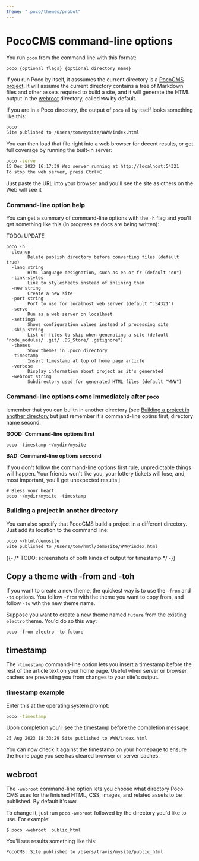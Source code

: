 ```yaml
---
theme: ".poco/themes/probot"
---
```

# PocoCMS command-line options

You run `poco` from the command line with this format:

```
poco {optional flags} {optional directory name}

```

If you run Poco by itself, it asssumes the current
directory is a [PocoCMS project](glossary.html#project).
It will assume the current directory contains a
tree of Markdown files and other assets required to build a site,
and it will generate the HTML output in the [webroot](glossary.html#webroot)
directory, called `WWW` by default.

If you are in a Poco directory, the output of `poco` all by itself
looks something like this:

```bash
poco
Site published to /Users/tom/mysite/WWW/index.html
```
You can then load that file right into a web browser for
decent results, or get full coverage by running the built-in server:

```bash
poco -serve
15 Dec 2023 16:17:39 Web server running at http://localhost:54321
To stop the web server, press Ctrl+C
```

Just paste the URL into your browser and you'll see the site as 
others on the Web will see it

### Command-line option help

You can get a summary of command-line options with the `-h` flag
and you'll get something like this (in progress as docs are being
written):

TODO: UPDATE

```
poco -h
 -cleanup
    	Delete publish directory before converting files (default true)
  -lang string
    	HTML language designation, such as en or fr (default "en")
  -link-styles
    	Link to stylesheets instead of inlining them
  -new string
    	Create a new site
  -port string
    	Port to use for localhost web server (default ":54321")
  -serve
    	Run as a web server on localhost
  -settings
    	Shows configuration values instead of processing site
  -skip string
    	List of files to skip when generating a site (default "node_modules/ .git/ .DS_Store/ .gitignore")
  -themes
    	Show themes in .poco directory
  -timestamp
    	Insert timestamp at top of home page article
  -verbose
    	Display information about project as it's generated
  -webroot string
    	Subdirectory used for generated HTML files (default "WWW")
```

### Command-line options come immediately after `poco`

lemember that you can builtn in another directory
(see [Building a project in another directory](building-a-project-in-another-directory.html) but just remember it's command-line optins first, directory
name second.

**GOOD: Command-line options first**

```
poco -timestamp ~/mydir/mysite
```

**BAD: Command-line options seccond**

If you don't follow the command-line options first rule, unpredictable
things will happen. Your friends won't like you, your lottery tickets
will lose, and, most important, you'll get unexpected results:j

```
# Bless your heart
poco ~/mydir/mysite -timestamp 
```

### Building a project in another directory

You can also specify that PocoCMS build a project 
in a different directory. Just add its location to the
command line:

```bash
poco ~/html/demosite
Site published to /Users/tom/hmtl/demosite/WWW/index.html

```

{{- /* TODO: screenshots of both kinds of output for timestamp */ -}}

## Copy a theme with -from and -toh

If you want to create a new theme, the quickest way is
to use the `-from` and `-to` options. You follow `-from` with the
theme you want to copy from, and follow `-to` wth the new theme name.

Suppose you want to create a new theme named `future` from
the existing `electro` theme. You'd do so this way:

```
poco -from electro -to future
```


## timestamp

The `-timestamp` command-line option lets you insert
a timestamp before the rest of the article text on your
home page. Useful when server or browser caches are
preventing you from changes to your site's output.

### timestamp example

Enter this at the operating system prompt:

```bash
poco -timestamp
```

Upon completion you'll see the timestamp before the completion message:

```
25 Aug 2023 18:33:29 Site published to WWW/index.html
```

You can now check it against the timestamp on your homepage
to ensure the home page you see has cleared browser or server caches.


## webroot

The `-webroot` command-line option lets you choose what directory
Poco CMS uses for the finished HTML, CSS, images, and related assets
to be published. By default it's `WWW`. 

To change it, just run `poco` `-webroot` followed by the
directory you'd like to use. For example:

```
$ poco -webroot  public_html

```


You'll see results something like this:

```
PocoCMS: Site published to /Users/travis/mysite/public_html
```
